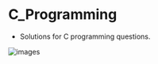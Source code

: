 # C_Programming
- Solutions for C programming questions.

![images](https://user-images.githubusercontent.com/125706026/219821121-f9a14f22-1965-4f6a-9847-29343bc5fde8.png)

